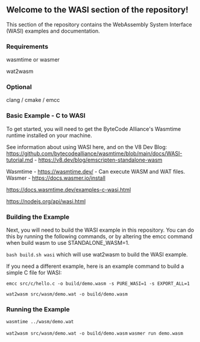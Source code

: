 ## Welcome to the WASI section of the repository!

This section of the repository contains the WebAssembly System Interface (WASI) examples and documentation.

### Requirements

wasmtime or wasmer

wat2wasm

### Optional

clang / cmake / emcc

### Basic Example - C to WASI

To get started, you will need to get the ByteCode Alliance's Wasmtime runtime installed on your machine.

See information about using WASI here, and on the V8 Dev Blog: https://github.com/bytecodealliance/wasmtime/blob/main/docs/WASI-tutorial.md - https://v8.dev/blog/emscripten-standalone-wasm

Wasmtime - https://wasmtime.dev/ - Can execute WASM and WAT files.
Wasmer - https://docs.wasmer.io/install

https://docs.wasmtime.dev/examples-c-wasi.html

https://nodejs.org/api/wasi.html

### Building the Example

Next, you will need to build the WASI example in this repository. You can do this by running the following commands, or by altering the emcc command when build wasm to use STANDALONE_WASM=1.

`bash build.sh wasi` which will use wat2wasm to build the WASI example.

If you need a different example, here is an example command to build a simple C file for WASI:

`emcc src/c/hello.c -o build/demo.wasm -s PURE_WASI=1 -s EXPORT_ALL=1`

`wat2wasm src/wasm/demo.wat -o build/demo.wasm`

### Running the Example

`wasmtime ../wasm/demo.wat`

`wat2wasm src/wasm/demo.wat -o build/demo.wasm`
`wasmer run demo.wasm`
